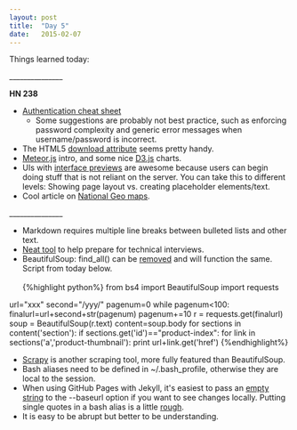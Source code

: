 ```yaml
---
layout: post
title:  "Day 5"
date:   2015-02-07
---
```

Things learned today:

\_______________

<b>HN 238</b>

 * [Authentication cheat sheet](https://www.owasp.org/index.php/Authentication_Cheat_Sheet)
	* Some suggestions are probably not best practice, such as enforcing password complexity and generic error messages when username/password is incorrect. 
* The HTML5 [download attribute](http://svarden.se/blog/2013-04-22-right-click-and-save-as) seems pretty handy.
* [Meteor.js](http://joshowens.me/getting-started-with-meteor-js/) intro, and some nice [D3.js](http://www.taucharts.com/) charts.
* UIs with [interface previews](http://www.callumhart.com/blog/non-blocking-uis-with-interface-previews) are awesome because users can begin doing stuff that is not reliant on the server. You can take this to different levels: Showing page layout vs. creating placeholder elements/text.
* Cool article on [National Geo maps](http://news-beta.nationalgeographic.com/2015/01/150123-maps-mapping-cartography-history-national-geographic-centennial/).

\_______________

* Markdown requires multiple line breaks between bulleted lists and other text. 
* [Neat tool](https://oj.leetcode.com/) to help prepare for technical interviews.
* BeautifulSoup: find_all() can be [removed](http://www.crummy.com/software/BeautifulSoup/bs4/doc/#calling-a-tag-is-like-calling-find-all) and will function the same. Script from today below.
<br><br>
{%highlight python%}
from bs4 import BeautifulSoup
import requests

url="xxx"
second="/yyy/"
pagenum=0
while pagenum<100:
	finalurl=url+second+str(pagenum)
	pagenum+=10
	r  = requests.get(finalurl)
	soup = BeautifulSoup(r.text)
	content=soup.body
	for sections in content('section'):
		if sections.get('id')=="product-index":
			for link in sections('a','product-thumbnail'):
				print url+link.get('href')
{%endhighlight%}

* [Scrapy](http://doc.scrapy.org/en/latest/intro/tutorial.html) is another scraping tool, more fully featured than BeautifulSoup.
* Bash aliases need to be defined in ~/.bash_profile, otherwise they are local to the session.
* When using GitHub Pages with Jekyll, it's easiest to pass an [empty string](http://jekyllrb.com/docs/github-pages/) to the --baseurl option if you want to see changes locally. Putting single quotes in a bash alias is a little [rough](http://stackoverflow.com/questions/1250079/escaping-single-quotes-within-single-quoted-strings).
* It is easy to be abrupt but better to be understanding.
